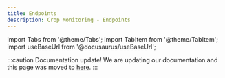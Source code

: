 ```yaml
---
title: Endpoints
description: Crop Monitoring - Endpoints
---
```


[1]: /docs/docs/crop_monitoring_endpoints

import Tabs from '@theme/Tabs';
import TabItem from '@theme/TabItem';
import useBaseUrl from '@docusaurus/useBaseUrl';


:::caution Documentation update!
We are updating our documentation and this page was moved to [here][1].
:::
